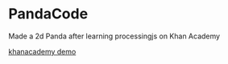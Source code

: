 PandaCode
=========

Made a 2d Panda  after learning processingjs on Khan Academy


[khanacademy demo](https://www.khanacademy.org/computer-programming/pandada-move/6552839126515712)
